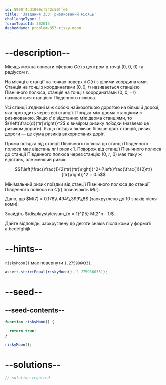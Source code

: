 ```yaml
---
id: 5900f4cd1000cf542c50ffe0
title: 'Завдання 353: ризикований місяць'
challengeType: 1
forumTopicId: 302013
dashedName: problem-353-risky-moon
---
```


# --description--

Місяць можна описати сферою $C(r)$ з центром в точці (0, 0, 0) та радіусом $r$.

На місяці є станції на точках поверхні $C(r)$ з цілими координатами. Станція на точці з координатами (0, 0, $r$) називається станцією Північного полюса, станція на точці з координатами (0, 0, $-r$) називається станцією Південного полюса.

Усі станції з’єднані між собою найкоротшою дорогою на більшій дорозі, яка проходить через всі станції. Поїздка між двома станціями є ризикованою. Якщо $d$ є відстанню між двома станціями, то $\{\left(\frac{d}{πr}\right)}^2$ є виміром ризику поїздки (назвемо це ризиком дороги). Якщо поїздка включає більше двох станцій, ризик дороги — це сума ризиків використаних доріг.

Пряма поїздка від станції Північного полюса до станції Південного полюса має відстань $πr$ і ризик 1. Подорож від станції Північного полюса до станції Південного полюса через станцію (0, $r$, 0) має таку ж відстань, але менший ризик:

$${\left(\frac{\frac{1}{2}πr}{πr}\right)}^2+{\left(\frac{\frac{1}{2}πr}{πr}\right)}^2 = 0.5$$

Мінімальний ризик поїздки від станції Північного полюса до станції Південного полюса на $C(r)$ позначають $M(r)$.

Дано, що $M(7) = 0.178\\,494\\,399\\,8$ (заокруглено до 10 знаків після коми).

Знайдіть $\displaystyle\sum_{n = 1}^{15} M(2^n - 1)$.

Дайте відповідь, заокруглену до десяти знаків після коми у форматі a.bcdefghijk.

# --hints--

`riskyMoon()` має повернути `1.2759860331`.

```js
assert.strictEqual(riskyMoon(), 1.2759860331);
```

# --seed--

## --seed-contents--

```js
function riskyMoon() {

  return true;
}

riskyMoon();
```

# --solutions--

```js
// solution required
```
